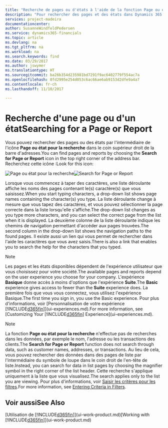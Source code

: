 ```yaml
---
title: "Recherche de pages ou d'états à l'aide de la fonction Page ou état pour la recherche| Microsoft Docs"
description: "Pour rechercher des pages et des états dans Dynamics 365 Business edition, vous pouvez utiliser la fonctionnalité Page ou état pour la recherche."
services: project-madeira
documentationcenter: 
author: SusanneWindfeldPedersen
ms.service: dynamics365-financials
ms.topic: article
ms.devlang: na
ms.tgt_pltfrm: na
ms.workload: na
ms.search.keywords: find
ms.date: 03/29/2017
ms.author: jswymer
ms.translationtype: HT
ms.sourcegitcommit: ba26b354d235981bd7291f9ac6402779f554ac7a
ms.openlocfilehash: 0fd2995e254d053c6ac66ae6ab9153d2dfe9a4a7
ms.contentlocale: fr-ch
ms.lasthandoff: 11/10/2017

---
```

# <a name="searching-for-a-page-or-report"></a><span data-ttu-id="a9d9b-103">Recherche d'une page ou d'un état</span><span class="sxs-lookup"><span data-stu-id="a9d9b-103">Searching for a Page or Report</span></span>
<span data-ttu-id="a9d9b-104">Vous pouvez rechercher des pages ou des états par l'intermédiaire de l'icône **Page ou état pour la recherche** dans le coin supérieur droit de la barre d'adresses.</span><span class="sxs-lookup"><span data-stu-id="a9d9b-104">You can find pages and reports by choosing the **Search for Page or Report** icon in the top right corner of the address bar.</span></span> <span data-ttu-id="a9d9b-105">Recherchez cette icône :</span><span class="sxs-lookup"><span data-stu-id="a9d9b-105">Look for this icon:</span></span>

<span data-ttu-id="a9d9b-106">![Page ou état pour la recherche](media/ui-search/search.png "Page ou état pour la recherche")</span><span class="sxs-lookup"><span data-stu-id="a9d9b-106">![Search for Page or Report](media/ui-search/search.png "Search for Page or Report")</span></span>

<span data-ttu-id="a9d9b-107">Lorsque vous commencez à taper des caractères, une liste déroulante affiche les noms des pages contenant le(s) caractère(s) que vous saisissez.</span><span class="sxs-lookup"><span data-stu-id="a9d9b-107">When you start typing characters, a drop-down list shows page names containing the character(s) you type.</span></span> <span data-ttu-id="a9d9b-108">La liste déroulante change à mesure que vous tapez des caractères, et vous pouvez sélectionner la page correcte dans la liste lorsqu'elle s'affiche.</span><span class="sxs-lookup"><span data-stu-id="a9d9b-108">The drop-down list changes as you type more characters, and you can select the correct page from the list when it is displayed.</span></span> <span data-ttu-id="a9d9b-109">La deuxième colonne de la liste déroulante indique les chemins de navigation permettant d'accéder aux pages trouvées.</span><span class="sxs-lookup"><span data-stu-id="a9d9b-109">The second column in the drop-down list shows the navigation paths to the found pages.</span></span> <span data-ttu-id="a9d9b-110">Il existe aussi un lien qui vous permet de rechercher dans l'aide les caractères que vous avez saisis.</span><span class="sxs-lookup"><span data-stu-id="a9d9b-110">There is also a link that enables you to search the help for the characters that you typed.</span></span>

> [!NOTE]  
>   <span data-ttu-id="a9d9b-111">Les pages et les états disponibles dépendent de l'expérience utilisateur que vous choisissez pour votre société.</span><span class="sxs-lookup"><span data-stu-id="a9d9b-111">The available pages and reports depend on the user experience you choose for your company.</span></span> <span data-ttu-id="a9d9b-112">L'expérience **Basique** donne accès à moins d'options que l'expérience **Suite**.</span><span class="sxs-lookup"><span data-stu-id="a9d9b-112">The **Basic** experience gives access to fewer than the **Suite** experience does.</span></span> <span data-ttu-id="a9d9b-113">La première fois que vous vous connectez, vous utilisez l'expérience Basique.</span><span class="sxs-lookup"><span data-stu-id="a9d9b-113">The first time you sign in, you use the Basic experience.</span></span> <span data-ttu-id="a9d9b-114">Pour plus d'informations, voir [Personnalisation de votre expérience [!INCLUDE[d365fin](includes/d365fin_long_md.md)]](ui-experiences.md).</span><span class="sxs-lookup"><span data-stu-id="a9d9b-114">For more information, see [Customizing Your [!INCLUDE[d365fin](includes/d365fin_long_md.md)] Experience](ui-experiences.md).</span></span>

> [!NOTE]  
>   <span data-ttu-id="a9d9b-115">La fonction **Page ou état pour la recherche** n'effectue pas de recherches dans les données, par exemple le nom, l'adresse ou les transactions des clients.</span><span class="sxs-lookup"><span data-stu-id="a9d9b-115">The **Search for Page or Report** function does not search through data, such as customer names, addresses, or transactions.</span></span> <span data-ttu-id="a9d9b-116">Au lieu de cela, vous pouvez rechercher des données dans des pages de liste par l'intermédiaire du symbole de loupe dans le coin droit de l'en-tête de liste.</span><span class="sxs-lookup"><span data-stu-id="a9d9b-116">Instead, you can search for data in list pages by choosing the magnifier symbol in the right corner of the list header.</span></span> <span data-ttu-id="a9d9b-117">Cette recherche s'applique uniquement à la liste que vous visualisez.</span><span class="sxs-lookup"><span data-stu-id="a9d9b-117">The search applies only to the list you are viewing.</span></span> <span data-ttu-id="a9d9b-118">Pour plus d'informations, voir [Saisir les critères pour les filtres](ui-enter-criteria-filters.md).</span><span class="sxs-lookup"><span data-stu-id="a9d9b-118">For more information, see [Entering Criteria in Filters](ui-enter-criteria-filters.md).</span></span>

## <a name="see-also"></a><span data-ttu-id="a9d9b-119">Voir aussi</span><span class="sxs-lookup"><span data-stu-id="a9d9b-119">See Also</span></span>
<span data-ttu-id="a9d9b-120">[Utilisation de [!INCLUDE[d365fin](includes/d365fin_md.md)]](ui-work-product.md)</span><span class="sxs-lookup"><span data-stu-id="a9d9b-120">[Working with [!INCLUDE[d365fin](includes/d365fin_md.md)]](ui-work-product.md)</span></span>

